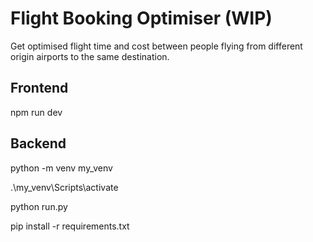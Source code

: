 # Flight Booking Optimiser (WIP)

Get optimised flight time and cost between people flying from different origin airports to the same destination.

## Frontend

npm run dev

## Backend

python -m venv my_venv

.\my_venv\Scripts\activate

python run.py

pip install -r requirements.txt
